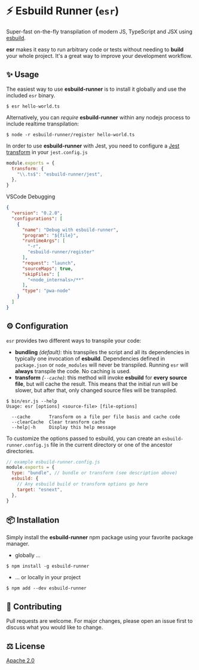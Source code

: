 # :zap: Esbuild Runner (`esr`)

Super-fast on-the-fly transpilation of modern JS, TypeScript and JSX using [esbuild](https://github.com/evanw/esbuild).

**esr** makes it easy to run arbitrary code or tests without needing to **build** your whole project. It's a great way to improve your development workflow.

## ✨ Usage

The easiest way to use **esbuild-runner** is to install it globally and use the included `esr` binary.

```shell
$ esr hello-world.ts
```

Alternatively, you can _require_ **esbuild-runner** within any nodejs process to include realtime transpilation:

```shell
$ node -r esbuild-runner/register hello-world.ts
```

In order to use **esbuild-runner** with Jest, you need to configure a [Jest transform](https://jestjs.io/docs/en/configuration.html#transform-objectstring-pathtotransformer--pathtotransformer-object) in your `jest.config.js`

```js
module.exports = {
  transform: {
    "\\.ts$": "esbuild-runner/jest",
  },
}
```

VSCode Debugging

```JSON
{
  "version": "0.2.0",
  "configurations": [
    {
      "name": "Debug with esbuild-runner",
      "program": "${file}",
      "runtimeArgs": [
        "-r",
        "esbuild-runner/register"
      ],
      "request": "launch",
      "sourceMaps": true,
      "skipFiles": [
        "<node_internals>/**"
      ],
      "type": "pwa-node"
    }
  ]
}
```

## ⚙️ Configuration

`esr` provides two different ways to transpile your code:

- **bundling** _(default)_: this transpiles the script and all its dependencies in typically one invocation of **esbuild**. Dependencies defined in `package.json` or `node_modules` will never be transpiled. Running `esr` will **always** transpile the code. No caching is used.
- **transform** _(`--cache`)_: this method will invoke **esbuild** for **every source file**, but will cache the result. This means that the initial run will be slower, but after that, only changed source files will be transpiled.

```shell
$ bin/esr.js --help
Usage: esr [options] <source-file> [file-options]

  --cache       Transform on a file per file basis and cache code
  --clearCache  Clear transform cache
  --help|-h     Display this help message

```

To customize the options passed to esbuild, you can create an `esbuild-runner.config.js` file in the current directory or one of the ancestor directories.

```js
// example esbuild-runner.config.js
module.exports = {
  type: "bundle", // bundle or transform (see description above)
  esbuild: {
    // Any esbuild build or transform options go here
    target: "esnext",
  },
}
```

## 📦 Installation

Simply install the **esbuild-runner** npm package using your favorite package manager.

- globally ...

```shell
$ npm install -g esbuild-runner
```

- ... or locally in your project

```shell
$ npm add --dev esbuild-runner
```

## 👋 Contributing

Pull requests are welcome. For major changes, please open an issue first to discuss what you would like to change.

## ⚖ License

[Apache 2.0](https://github.com/folke/esbuild-runner/blob/main/LICENSE)

<!-- markdownlint-disable-file MD014 MD033 -->
